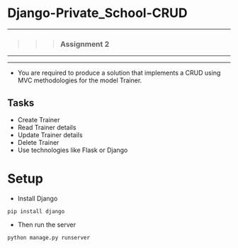 # Django-Private_School-CRUD
---
>>> ### Assignment 2 <br>

---
---

- You are required to produce a solution that implements a CRUD using MVC 
  methodologies for the model Trainer.
  
## Tasks

- Create Trainer 
- Read Trainer details 
- Update Trainer details 
- Delete Trainer
- Use technologies like Flask or Django


# Setup

- Install Django
```
pip install django
```
- Then run the server
```
python manage.py runserver
```
